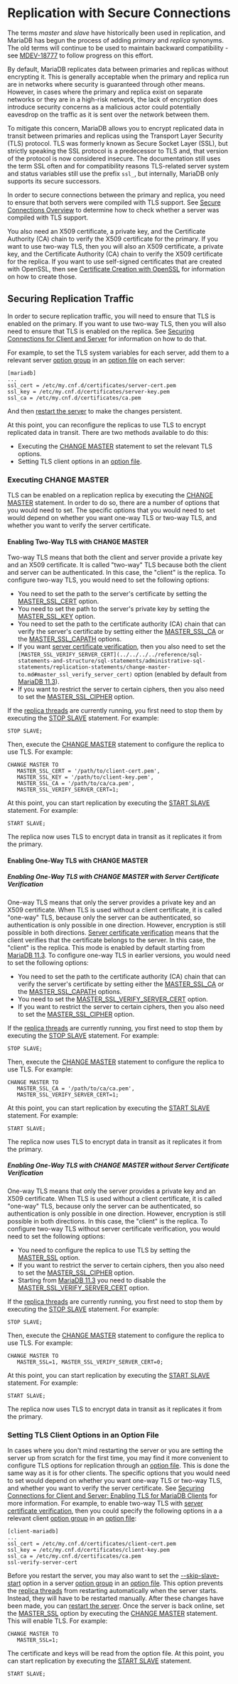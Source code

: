 
# Replication with Secure Connections

The terms *master* and *slave* have historically been used in replication, and MariaDB has begun the process of adding *primary* and *replica* synonyms. The old terms will continue to be used to maintain backward compatibility - see [MDEV-18777](https://jira.mariadb.org/browse/MDEV-18777) to follow progress on this effort.




By default, MariaDB replicates data between primaries and replicas without encrypting it. This is generally acceptable when the primary and replica run are in networks where security is guaranteed through other means. However, in cases where the primary and replica exist on separate networks or they are in a high-risk network, the lack of encryption does introduce security concerns as a malicious actor could potentially eavesdrop on the traffic as it is sent over the network between them.


To mitigate this concern, MariaDB allows you to encrypt replicated data in transit between primaries and replicas using the Transport Layer Security (TLS) protocol. TLS was formerly known as Secure Socket Layer (SSL), but strictly speaking the SSL protocol is a predecessor to TLS and, that version of the protocol is now considered insecure. The documentation still uses the term SSL often and for compatibility reasons TLS-related server system and status variables still use the prefix `ssl_`, but internally, MariaDB only supports its secure successors.


In order to secure connections between the primary and replica, you need to ensure that both servers were compiled with TLS support. See [Secure Connections Overview](secure-connections-overview.md) to determine how to check whether a server was compiled with TLS support.


You also need an X509 certificate, a private key, and the Certificate Authority (CA) chain to verify the X509 certificate for the primary. If you want to use two-way TLS, then you will also an X509 certificate, a private key, and the Certificate Authority (CA) chain to verify the X509 certificate for the replica. If you want to use self-signed certificates that are created with OpenSSL, then see [Certificate Creation with OpenSSL](certificate-creation-with-openssl.md) for information on how to create those.


## Securing Replication Traffic


In order to secure replication traffic, you will need to ensure that TLS is enabled on the primary. If you want to use two-way TLS, then you will also need to ensure that TLS is enabled on the replica. See [Securing Connections for Client and Server](securing-connections-for-client-and-server.md) for information on how to do that.


For example, to set the TLS system variables for each server, add them to a relevant server [option group](../../../../server-management/getting-installing-and-upgrading-mariadb/configuring-mariadb-with-option-files.md#option-groups) in an [option file](../../../../server-management/getting-installing-and-upgrading-mariadb/configuring-mariadb-with-option-files.md) on each server:


```
[mariadb]
...
ssl_cert = /etc/my.cnf.d/certificates/server-cert.pem
ssl_key = /etc/my.cnf.d/certificates/server-key.pem
ssl_ca = /etc/my.cnf.d/certificates/ca.pem
```

And then [restart the server](https://mariadb.com/kb/en/) to make the changes persistent.


At this point, you can reconfigure the replicas to use TLS to encrypt replicated data in transit. There are two methods available to do this:


* Executing the [CHANGE MASTER](../../../../reference/sql-statements-and-structure/sql-statements/administrative-sql-statements/replication-statements/change-master-to.md) statement to set the relevant TLS options.
* Setting TLS client options in an [option file](../../../../server-management/getting-installing-and-upgrading-mariadb/configuring-mariadb-with-option-files.md).


### Executing CHANGE MASTER


TLS can be enabled on a replication replica by executing the [CHANGE MASTER](../../../../reference/sql-statements-and-structure/sql-statements/administrative-sql-statements/replication-statements/change-master-to.md) statement. In order to do so, there are a number of options that you would need to set. The specific options that you would need to set would depend on whether you want one-way TLS or two-way TLS, and whether you want to verify the server certificate.


#### Enabling Two-Way TLS with CHANGE MASTER


Two-way TLS means that both the client and server provide a private key and an X509 certificate. It is called "two-way" TLS because both the client and server can be authenticated. In this case, the "client" is the replica. To configure two-way TLS, you would need to set the following options:


* You need to set the path to the server's certificate by setting the [MASTER_SSL_CERT](../../../../reference/sql-statements-and-structure/sql-statements/administrative-sql-statements/replication-statements/change-master-to.md#master_ssl_cert) option.
* You need to set the path to the server's private key by setting the [MASTER_SSL_KEY](../../../../reference/sql-statements-and-structure/sql-statements/administrative-sql-statements/replication-statements/change-master-to.md#master_ssl_key) option.
* You need to set the path to the certificate authority (CA) chain that can verify the server's certificate by setting either the [MASTER_SSL_CA](../../../../reference/sql-statements-and-structure/sql-statements/administrative-sql-statements/replication-statements/change-master-to.md#master_ssl_ca) or the [MASTER_SSL_CAPATH](../../../../reference/sql-statements-and-structure/sql-statements/administrative-sql-statements/replication-statements/change-master-to.md#master_ssl_capath) options.
* If you want [server certificate verification](secure-connections-overview.md#server-certificate-verification), then you also need to set the `[MASTER_SSL_VERIFY_SERVER_CERT](../../../../reference/sql-statements-and-structure/sql-statements/administrative-sql-statements/replication-statements/change-master-to.md#master_ssl_verify_server_cert)` option (enabled by default from [MariaDB 11.3](../../../../../release-notes/mariadb-community-server/what-is-mariadb-113.md)).
* If you want to restrict the server to certain ciphers, then you also need to set the [MASTER_SSL_CIPHER](../../../../reference/sql-statements-and-structure/sql-statements/administrative-sql-statements/replication-statements/change-master-to.md#master_ssl_cipher) option.


If the [replica threads](../../../../server-usage/replication-cluster-multi-master/standard-replication/replication-threads.md#threads-on-the-replica) are currently running, you first need to stop them by executing the [STOP SLAVE](../../../../reference/sql-statements-and-structure/sql-statements/administrative-sql-statements/replication-statements/stop-replica.md) statement. For example:


```
STOP SLAVE;
```

Then, execute the [CHANGE MASTER](../../../../reference/sql-statements-and-structure/sql-statements/administrative-sql-statements/replication-statements/change-master-to.md) statement to configure the replica to use TLS. For example:


```
CHANGE MASTER TO
   MASTER_SSL_CERT = '/path/to/client-cert.pem',
   MASTER_SSL_KEY = '/path/to/client-key.pem',
   MASTER_SSL_CA = '/path/to/ca/ca.pem',
   MASTER_SSL_VERIFY_SERVER_CERT=1;
```

At this point, you can start replication by executing the [START SLAVE](../../../../reference/sql-statements-and-structure/sql-statements/administrative-sql-statements/replication-statements/start-replica.md) statement. For example:


```
START SLAVE;
```

The replica now uses TLS to encrypt data in transit as it replicates it from the primary.


#### Enabling One-Way TLS with CHANGE MASTER


##### Enabling One-Way TLS with CHANGE MASTER with Server Certificate Verification


One-way TLS means that only the server provides a private key and an X509 certificate. When TLS is used without a client certificate, it is called "one-way" TLS, because only the server can be authenticated, so authentication is only possible in one direction. However, encryption is still possible in both directions. [Server certificate verification](secure-connections-overview.md#server-certificate-verification) means that the client verifies that the certificate belongs to the server. In this case, the "client" is the replica. This mode is enabled by default starting from [MariaDB 11.3](../../../../../release-notes/mariadb-community-server/what-is-mariadb-113.md). To configure one-way TLS in earlier versions, you would need to set the following options:


* You need to set the path to the certificate authority (CA) chain that can verify the server's certificate by setting either the [MASTER_SSL_CA](../../../../reference/sql-statements-and-structure/sql-statements/administrative-sql-statements/replication-statements/change-master-to.md#master_ssl_ca) or the [MASTER_SSL_CAPATH](../../../../reference/sql-statements-and-structure/sql-statements/administrative-sql-statements/replication-statements/change-master-to.md#master_ssl_capath) options.
* You need to set the [MASTER_SSL_VERIFY_SERVER_CERT](../../../../reference/sql-statements-and-structure/sql-statements/administrative-sql-statements/replication-statements/change-master-to.md#master_ssl_verify_server_cert) option.
* If you want to restrict the server to certain ciphers, then you also need to set the [MASTER_SSL_CIPHER](../../../../reference/sql-statements-and-structure/sql-statements/administrative-sql-statements/replication-statements/change-master-to.md#master_ssl_cipher) option.


If the [replica threads](../../../../server-usage/replication-cluster-multi-master/standard-replication/replication-threads.md#threads-on-the-replica) are currently running, you first need to stop them by executing the [STOP SLAVE](../../../../reference/sql-statements-and-structure/sql-statements/administrative-sql-statements/replication-statements/stop-replica.md) statement. For example:


```
STOP SLAVE;
```

Then, execute the [CHANGE MASTER](../../../../reference/sql-statements-and-structure/sql-statements/administrative-sql-statements/replication-statements/change-master-to.md) statement to configure the replica to use TLS. For example:


```
CHANGE MASTER TO
   MASTER_SSL_CA = '/path/to/ca/ca.pem',
   MASTER_SSL_VERIFY_SERVER_CERT=1;
```

At this point, you can start replication by executing the [START SLAVE](../../../../reference/sql-statements-and-structure/sql-statements/administrative-sql-statements/replication-statements/start-replica.md) statement. For example:


```
START SLAVE;
```

The replica now uses TLS to encrypt data in transit as it replicates it from the primary.


##### Enabling One-Way TLS with CHANGE MASTER without Server Certificate Verification


One-way TLS means that only the server provides a private key and an X509 certificate. When TLS is used without a client certificate, it is called "one-way" TLS, because only the server can be authenticated, so authentication is only possible in one direction. However, encryption is still possible in both directions. In this case, the "client" is the replica. To configure two-way TLS without server certificate verification, you would need to set the following options:


* You need to configure the replica to use TLS by setting the [MASTER_SSL](../../../../reference/sql-statements-and-structure/sql-statements/administrative-sql-statements/replication-statements/change-master-to.md#master_ssl) option.
* If you want to restrict the server to certain ciphers, then you also need to set the [MASTER_SSL_CIPHER](../../../../reference/sql-statements-and-structure/sql-statements/administrative-sql-statements/replication-statements/change-master-to.md#master_ssl_cipher) option.
* Starting from [MariaDB 11.3](../../../../../release-notes/mariadb-community-server/what-is-mariadb-113.md) you need to disable the [MASTER_SSL_VERIFY_SERVER_CERT](../../../../reference/sql-statements-and-structure/sql-statements/administrative-sql-statements/replication-statements/change-master-to.md#master_ssl_verify_server_cert) option.


If the [replica threads](../../../../server-usage/replication-cluster-multi-master/standard-replication/replication-threads.md#threads-on-the-replica) are currently running, you first need to stop them by executing the [STOP SLAVE](../../../../reference/sql-statements-and-structure/sql-statements/administrative-sql-statements/replication-statements/stop-replica.md) statement. For example:


```
STOP SLAVE;
```

Then, execute the [CHANGE MASTER](../../../../reference/sql-statements-and-structure/sql-statements/administrative-sql-statements/replication-statements/change-master-to.md) statement to configure the replica to use TLS. For example:


```
CHANGE MASTER TO
   MASTER_SSL=1, MASTER_SSL_VERIFY_SERVER_CERT=0;
```

At this point, you can start replication by executing the [START SLAVE](../../../../reference/sql-statements-and-structure/sql-statements/administrative-sql-statements/replication-statements/start-replica.md) statement. For example:


```
START SLAVE;
```

The replica now uses TLS to encrypt data in transit as it replicates it from the primary.



### Setting TLS Client Options in an Option File

In cases where you don't mind restarting the server or you are setting the server up from scratch for the first time, you may find it more convenient to configure TLS options for replication through an [option file](../../../../server-management/getting-installing-and-upgrading-mariadb/configuring-mariadb-with-option-files.md). This is done the same way as it is for other clients. The specific options that you would need to set would depend on whether you want one-way TLS or two-way TLS, and whether you want to verify the server certificate. See [Securing Connections for Client and Server: Enabling TLS for MariaDB Clients](securing-connections-for-client-and-server.md#enabling-tls-for-mariadb-clients) for more information.
For example, to enable two-way TLS with [server certificate verification](secure-connections-overview.md#server-certificate-verification), then you could specify the following options in a a relevant client [option group](../../../../server-management/getting-installing-and-upgrading-mariadb/configuring-mariadb-with-option-files.md#option-groups) in an [option file](../../../../server-management/getting-installing-and-upgrading-mariadb/configuring-mariadb-with-option-files.md):

```
[client-mariadb]
...
ssl_cert = /etc/my.cnf.d/certificates/client-cert.pem
ssl_key = /etc/my.cnf.d/certificates/client-key.pem
ssl_ca = /etc/my.cnf.d/certificates/ca.pem
ssl-verify-server-cert
```
Before you restart the server, you may also want to set the [--skip-slave-start](../../../../server-management/getting-installing-and-upgrading-mariadb/starting-and-stopping-mariadb/mariadbd-options.md#-skip-slave-start) option in a server [option group](../../../../server-management/getting-installing-and-upgrading-mariadb/configuring-mariadb-with-option-files.md#option-groups) in an [option file](../../../../server-management/getting-installing-and-upgrading-mariadb/configuring-mariadb-with-option-files.md). This option prevents the [replica threads](../../../../server-usage/replication-cluster-multi-master/standard-replication/replication-threads.md#threads-on-the-replica) from restarting automatically when the server starts. Instead, they will have to be restarted manually.
After these changes have been made, you can [restart the server](https://mariadb.com/kb/en/).
Once the server is back online, set the [MASTER_SSL](../../../../reference/sql-statements-and-structure/sql-statements/administrative-sql-statements/replication-statements/change-master-to.md#master_ssl) option by executing the [CHANGE MASTER](../../../../reference/sql-statements-and-structure/sql-statements/administrative-sql-statements/replication-statements/change-master-to.md) statement. This will enable TLS. For example:

```
CHANGE MASTER TO
   MASTER_SSL=1;
```
The certificate and keys will be read from the option file.
At this point, you can start replication by executing the [START SLAVE](../../../../reference/sql-statements-and-structure/sql-statements/administrative-sql-statements/replication-statements/start-replica.md) statement.

```
START SLAVE;
```

